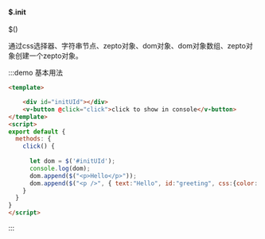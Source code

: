 #### $.init

$()

通过css选择器、字符串节点、zepto对象、dom对象、dom对象数组、zepto对象创建一个zepto对象。

:::demo 基本用法
```html
<template>

    <div id="initUId"></div>
    <v-button @click="click">click to show in console</v-button>
</template>
<script>
export default {
  methods: {
    click() {
      
      let dom = $('#initUId');
      console.log(dom);
      dom.append($("<p>Hello</p>"));
      dom.append($("<p />", { text:"Hello", id:"greeting", css:{color:'red'} }));
    }
  }
}
</script>
```
:::
